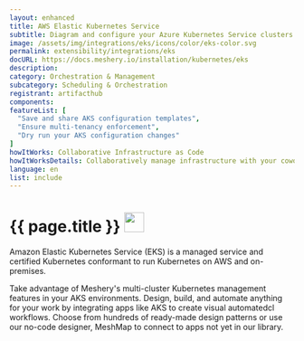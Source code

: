 ```yaml
---
layout: enhanced
title: AWS Elastic Kubernetes Service
subtitle: Diagram and configure your Azure Kubernetes Service clusters
image: /assets/img/integrations/eks/icons/color/eks-color.svg
permalink: extensibility/integrations/eks
docURL: https://docs.meshery.io/installation/kubernetes/eks
description: 
category: Orchestration & Management
subcategory: Scheduling & Orchestration
registrant: artifacthub
components: 
featureList: [
  "Save and share AKS configuration templates",
  "Ensure multi-tenancy enforcement",
  "Dry run your AKS configuration changes"
]
howItWorks: Collaborative Infrastructure as Code
howItWorksDetails: Collaboratively manage infrastructure with your coworkers synchronously sharing the same designs.
language: en
list: include
---
```

<h1>{{ page.title }} <img src="{{ page.image }}" style="width: 35px; height: 35px;" /></h1>

<p>
Amazon Elastic Kubernetes Service (EKS) is a managed service and certified Kubernetes conformant to run Kubernetes on AWS and on-premises.
</p>
<p>
    Take advantage of Meshery's multi-cluster Kubernetes management features in your AKS environments. Design, build, and automate anything for your work by
    integrating apps like AKS to create visual automatedcl
    workflows. Choose from hundreds of ready-made design patterns or use
    our no-code designer, MeshMap to connect to apps not yet in our
    library.
</p>
